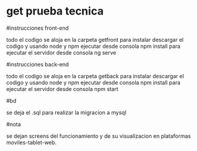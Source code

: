 # get prueba tecnica

#instrucciones front-end

todo el codigo se aloja en la carpeta getfront
para instalar descargar el codigo y usando node y npm  ejecutar desde consola npm install
para ejecutar el servidor desde consola ng serve


#instrucciones back-end

todo el codigo se aloja en la carpeta getback
para instalar descargar el codigo y usando node y npm  ejecutar desde consola npm install
para ejecutar el servidor desde consola npm start

#bd

se deja el .sql para realizar la migracion a mysql

#nota

se dejan screens del funcionamiento y de su visualizacion en plataformas moviles-tablet-web.